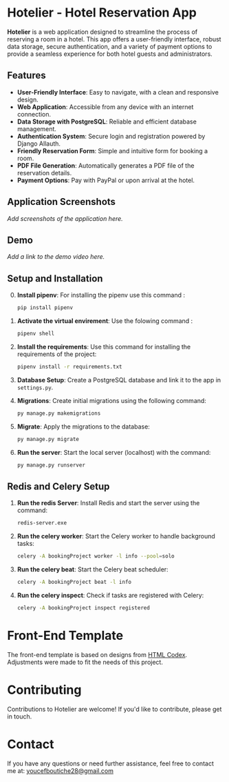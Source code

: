 # Hotelier - Hotel Reservation App

**Hotelier** is a web application designed to streamline the process of reserving a room in a hotel. This app offers a user-friendly interface, robust data storage, secure authentication, and a variety of payment options to provide a seamless experience for both hotel guests and administrators.

## Features

- **User-Friendly Interface**: Easy to navigate, with a clean and responsive design.
- **Web Application**: Accessible from any device with an internet connection.
- **Data Storage with PostgreSQL**: Reliable and efficient database management.
- **Authentication System**: Secure login and registration powered by Django Allauth.
- **Friendly Reservation Form**: Simple and intuitive form for booking a room.
- **PDF File Generation**: Automatically generates a PDF file of the reservation details.
- **Payment Options**: Pay with PayPal or upon arrival at the hotel.

## Application Screenshots

_Add screenshots of the application here._

## Demo

_Add a link to the demo video here._

## Setup and Installation
0. **Install pipenv**: For installing the pipenv use this command : 
    ```bash
    pip install pipenv
    ```
1. **Activate the virtual envirement**: Use the folowing command :
    ```bash
    pipenv shell
    ``` 
2. **Install the requirements**: Use this command for installing the requirements of the project:
    ```bash
    pipenv install -r requirements.txt
    ```
    
3. **Database Setup**: Create a PostgreSQL database and link it to the app in `settings.py`.

4. **Migrations**: Create initial migrations using the following command:
    ```bash
    py manage.py makemigrations
    ```
5. **Migrate**: Apply the migrations to the database:
    ```bash
    py manage.py migrate
    ```
6. **Run the server**: Start the local server (localhost) with the command:
    ```bash
    py manage.py runserver
    ```
## Redis and Celery Setup

1. **Run the redis Server**: Install Redis and start the server using the command:
    ```bash
    redis-server.exe
    ```

2. **Run the celery worker**: Start the Celery worker to handle background tasks:
    ```bash
    celery -A bookingProject worker -l info --pool=solo
    ```

3. **Run the celery beat**: Start the Celery beat scheduler:
    ```bash
    celery -A bookingProject beat -l info
    ```

4. **Run the celery inspect**: Check if tasks are registered with Celery:

    ```bash
    celery -A bookingProject inspect registered
    ```

# Front-End Template
The front-end template is based on designs from [HTML Codex](https://htmlcodex.com). Adjustments were made to fit the needs of this project.

# Contributing
Contributions to Hotelier are welcome! If you'd like to contribute, please get in touch.

# Contact 
If you have any questions or need further assistance, feel free to contact me at: youcefboutiche28@gmail.com